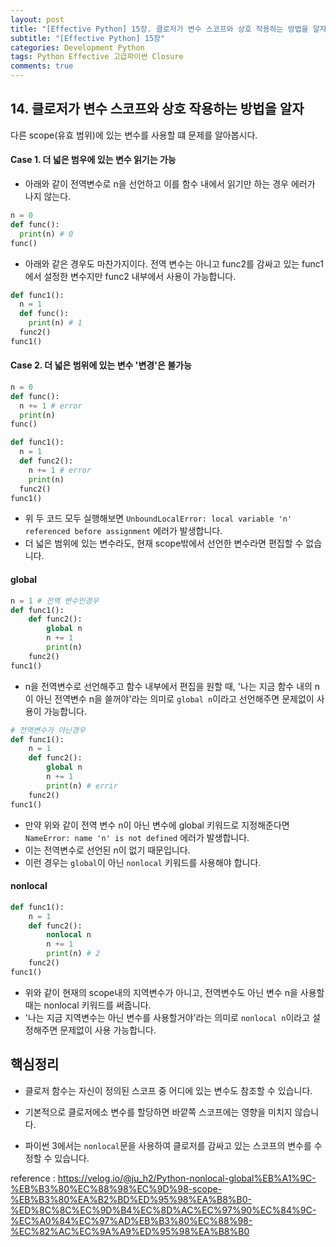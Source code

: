 ```yaml
---  
layout: post
title: "[Effective Python] 15장. 클로저가 변수 스코프와 상호 작용하는 방법을 알자"
subtitle: "[Effective Python] 15장"  
categories: Development Python
tags: Python Effective 고급파이썬 Closure
comments: true  
---  
```

## 14. 클로저가 변수 스코프와 상호 작용하는 방법을 알자

다른 scope(유효 범위)에 있는 변수를 사용할 떄 문제를 알아봅시다.

#### Case 1. 더 넓은 범우에 있는 변수 읽기는 가능

- 아래와 같이 전역변수로 n을 선언하고 이를 함수 내에서 읽기만 하는 경우 에러가 나지 않는다.

```python
n = 0
def func():
  print(n) # 0
func()
```

- 아래와 같은 경우도 마찬가지이다. 전역 변수는 아니고 func2를 감싸고 있는 func1에서 설정한 변수지만 func2 내부에서 사용이 가능합니다.

```python
def func1():
  n = 1
  def func():
    print(n) # 1
  func2()
func1()
```
#### Case 2. 더 넓은 범위에 있는 변수 '변경'은 불가능
```python
n = 0
def func():
  n += 1 # error
  print(n)
func()
```
```python
def func1():
  n = 1
  def func2():
    n += 1 # error
    print(n)
  func2()
func1()
```
- 위 두 코드 모두 실행해보면 `UnboundLocalError: local variable 'n' referenced before assignment` 에러가 발생합니다.
- 더 넓은 범위에 있는 변수라도, 현재 scope밖에서 선언한 변수라면 편집할 수 없습니다.  

#### global
```python
n = 1 # 전역 변수인경우
def func1():
    def func2():
        global n
        n += 1
        print(n)
    func2()
func1()
```

- n을 전역변수로 선언해주고 함수 내부에서 편집을 원할 때, '나는 지금 함수 내의 n이 아닌 전역변수 n을 쓸꺼야'라는 의미로 `global n`이라고 선언해주면 문제없이 사용이 가능합니다.  

```python
# 전역변수가 아닌경우
def func1():
    n = 1
    def func2():
        global n
        n += 1
        print(n) # errir
    func2()
func1()
```
- 만약 위와 같이 전역 변수 n이 아닌 변수에 global 키워드로 지정해준다면 `NameError: name 'n' is not defined` 에러가 발생합니다.
- 이는 전역변수로 선언된 n이 없기 때문입니다.
- 이런 경우는 `global`이 아닌 `nonlocal` 키워드를 사용해야 합니다.

#### nonlocal
```python
def func1():
    n = 1
    def func2():
        nonlocal n
        n += 1
        print(n) # 2
    func2()
func1()
```
- 위와 같이 현재의 scope내의 지역변수가 아니고, 전역변수도 아닌 변수 n을 사용할 때는 nonlocal 키워드를 써줍니다.
- '나는 지금 지역변수는 아닌 변수를 사용할거야'라는 의미로 `nonlocal n`이라고 설정해주면 문제없이 사용 가능합니다.

## 핵심정리
- 클로저 함수는 자신이 정의된 스코프 중 어디에 있는 변수도 참조할 수 있습니다.

- 기본적으로 클로저에소 변수를 할당하면 바깥쪽 스코프에는 영향을 미치지 않습니다.

- 파이썬 3에서는 `nonlocal`문을 사용하여 클로저를 감싸고 있는 스코프의 변수를 수정할 수 있습니다.

reference : https://velog.io/@ju_h2/Python-nonlocal-global%EB%A1%9C-%EB%B3%80%EC%88%98%EC%9D%98-scope-%EB%B3%80%EA%B2%BD%ED%95%98%EA%B8%B0-%ED%8C%8C%EC%9D%B4%EC%8D%AC%EC%97%90%EC%84%9C-%EC%A0%84%EC%97%AD%EB%B3%80%EC%88%98-%EC%82%AC%EC%9A%A9%ED%95%98%EA%B8%B0
